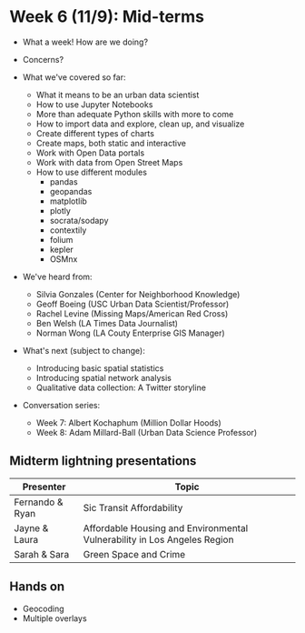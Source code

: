 # Week 6 (11/9): Mid-terms

* What a week! How are we doing?
* Concerns?
* What we've covered so far:
  * What it means to be an urban data scientist
  * How to use Jupyter Notebooks
  * More than adequate Python skills with more to come
  * How to import data and explore, clean up, and visualize
  * Create different types of charts
  * Create maps, both static and interactive
  * Work with Open Data portals
  * Work with data from Open Street Maps
  * How to use different modules
    * pandas
    * geopandas
    * matplotlib
    * plotly
    * socrata/sodapy
    * contextily
    * folium
    * kepler
    * OSMnx

* We've heard from:
  * Silvia Gonzales (Center for Neighborhood Knowledge)
  * Geoff Boeing (USC Urban Data Scientist/Professor)
  * Rachel Levine (Missing Maps/American Red Cross)
  * Ben Welsh (LA Times Data Journalist)
  * Norman Wong (LA Couty Enterprise GIS Manager)
  
* What's next (subject to change):
  * Introducing basic spatial statistics
  * Introducing spatial network analysis
  * Qualitative data collection: A Twitter storyline

* Conversation series:
  * Week 7: Albert Kochaphum (Million Dollar Hoods)
  * Week 8: Adam Millard-Ball (Urban Data Science Professor)
 
## Midterm lightning presentations

| Presenter      | Topic |
| ----------- | ----------- |
| Fernando & Ryan      | Sic Transit Affordability       |
| Jayne & Laura   | Affordable Housing and Environmental Vulnerability in Los Angeles Region        |
| Sarah & Sara | Green Space and Crime |

## Hands on
* Geocoding
* Multiple overlays
